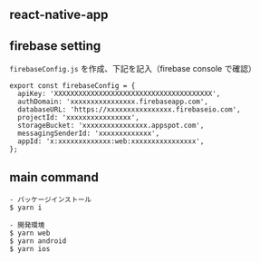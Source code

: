 ## react-native-app

## firebase setting
`firebaseConfig.js` を作成、下記を記入（firebase console で確認）
```
export const firebaseConfig = {
  apiKey: 'XXXXXXXXXXXXXXXXXXXXXXXXXXXXXXXXXXXXXXX',
  authDomain: 'xxxxxxxxxxxxxxxx.firebaseapp.com',
  databaseURL: 'https://xxxxxxxxxxxxxxxx.firebaseio.com',
  projectId: 'xxxxxxxxxxxxxxxx',
  storageBucket: 'xxxxxxxxxxxxxxxx.appspot.com',
  messagingSenderId: 'xxxxxxxxxxxxx',
  appId: 'x:xxxxxxxxxxxxx:web:xxxxxxxxxxxxxxxx',
};
```

## main command
```
- パッケージインストール
$ yarn i

- 開発環境
$ yarn web
$ yarn android
$ yarn ios
```
